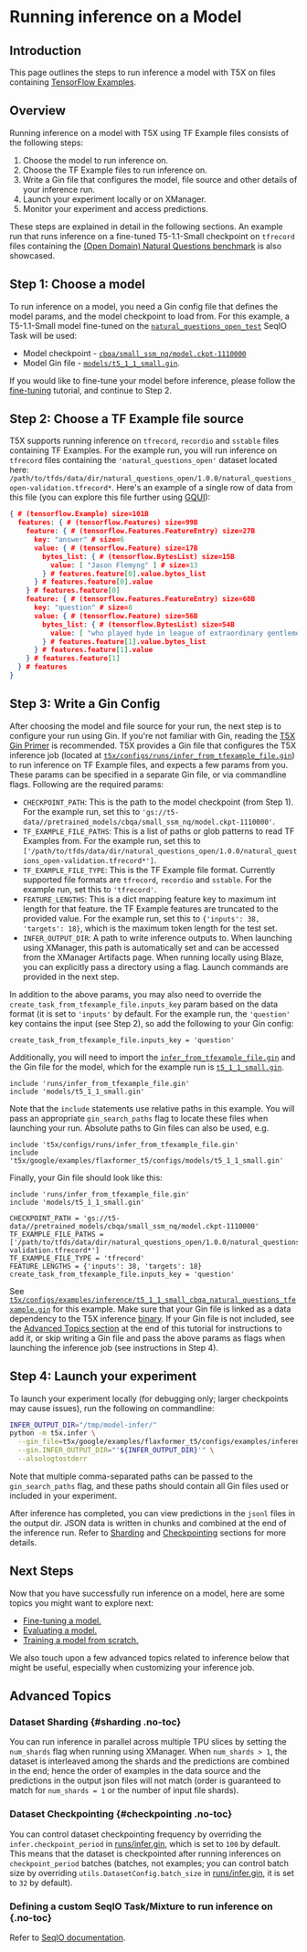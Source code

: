 # Running inference on a Model


## Introduction

This page outlines the steps to run inference a model with T5X on files
containing
[TensorFlow Examples](https://www.tensorflow.org/api_docs/python/tf/train/Example).

## Overview

Running inference on a model with T5X using TF Example files consists of the
following steps:

1.  Choose the model to run inference on.
1.  Choose the TF Example files to run inference on.
1.  Write a Gin file that configures the model, file source and other details of
    your inference run.
1.  Launch your experiment locally or on XManager.
1.  Monitor your experiment and access predictions.

These steps are explained in detail in the following sections. An example run
that runs inference on a fine-tuned T5-1.1-Small checkpoint on `tfrecord` files
containing the
[(Open Domain) Natural Questions benchmark](https://ai.google.com/research/NaturalQuestions/)
is also showcased.

## Step 1: Choose a model

To run inference on a model, you need a Gin config file that defines the model
params, and the model checkpoint to load from. For this example, a T5-1.1-Small
model fine-tuned on the
[`natural_questions_open_test`](https://github.com/google-research/google-research/tree/master/t5_closed_book_qa/t5_cbqa/tasks.py?l=141&rcl=370261021)
SeqIO Task will be used:

+   Model checkpoint -
    [`cbqa/small_ssm_nq/model.ckpt-1110000`](https://console.cloud.google.com/storage/browser/t5-data/pretrained_models/cbqa/small_ssm_nq/)
+   Model Gin file -
    [`models/t5_1_1_small.gin`](https://github.com/google-research/t5x/tree/main/t5x/google/examples/flaxformer_t5/configs/models/t5_1_1_small.gin).

If you would like to fine-tune your model before inference, please follow the
[fine-tuning](finetune) tutorial, and continue to Step 2.

## Step 2: Choose a TF Example file source

T5X supports running inference on `tfrecord`, `recordio` and `sstable` files
containing TF Examples. For the example run, you will run inference on
`tfrecord` files containing the `'natural_questions_open'` dataset located here:
`/path/to/tfds/data/dir/natural_questions_open/1.0.0/natural_questions_open-validation.tfrecord*`.
Here's an example of a single row of data from this file (you can explore this
file further using [GQUI](http://shortn/_oNuDhg7jwN)):

```json
{ # (tensorflow.Example) size=101B
  features: { # (tensorflow.Features) size=99B
    feature: { # (tensorflow.Features.FeatureEntry) size=27B
      key: "answer" # size=6
      value: { # (tensorflow.Feature) size=17B
        bytes_list: { # (tensorflow.BytesList) size=15B
          value: [ "Jason Flemyng" ] # size=13
        } # features.feature[0].value.bytes_list
      } # features.feature[0].value
    } # features.feature[0]
    feature: { # (tensorflow.Features.FeatureEntry) size=68B
      key: "question" # size=8
      value: { # (tensorflow.Feature) size=56B
        bytes_list: { # (tensorflow.BytesList) size=54B
          value: [ "who played hyde in league of extraordinary gentlemen" ] # size=52
        } # features.feature[1].value.bytes_list
      } # features.feature[1].value
    } # features.feature[1]
  } # features
}
```

## Step 3: Write a Gin Config

After choosing the model and file source for your run, the next step is to
configure your run using Gin. If you're not familiar with Gin, reading the
[T5X Gin Primer](gin.md) is recommended. T5X provides a Gin file that configures
the T5X inference job (located at
[`t5x/configs/runs/infer_from_tfexample_file.gin`](https://github.com/google-research/t5x/tree/main/t5x/configs/runs/infer_from_tfexample_file.gin))
to run inference on TF Example files, and expects a few params from you. These
params can be specified in a separate Gin file, or via commandline flags.
Following are the required params:

+   `CHECKPOINT_PATH`: This is the path to the model checkpoint (from Step 1).
    For the example run, set this to
    `'gs://t5-data//pretrained_models/cbqa/small_ssm_nq/model.ckpt-1110000'`.
+   `TF_EXAMPLE_FILE_PATHS`: This is a list of paths or glob patterns to read TF
    Examples from. For the example run, set this to
    `['/path/to/tfds/data/dir/natural_questions_open/1.0.0/natural_questions_open-validation.tfrecord*']`.
+   `TF_EXAMPLE_FILE_TYPE`: This is the TF Example file format. Currently
    supported file formats are `tfrecord`, `recordio` and `sstable`. For the
    example run, set this to `'tfrecord'`.
+   `FEATURE_LENGTHS`: This is a dict mapping feature key to maximum int length
    for that feature. the TF Example features are truncated to the provided
    value. For the example run, set this to `{'inputs': 38, 'targets': 18}`,
    which is the maximum token length for the test set.
+   `INFER_OUTPUT_DIR`: A path to write inference outputs to. When launching
    using XManager, this path is automatically set and can be accessed from the
    XManager Artifacts page. When running locally using Blaze, you can
    explicitly pass a directory using a flag. Launch commands are provided in
    the next step.

In addition to the above params, you may also need to override the
`create_task_from_tfexample_file.inputs_key` param based on the data format (it
is set to `'inputs'` by default. For the example run, the `'question'` key
contains the input (see Step 2), so add the following to your Gin config:

```gin
create_task_from_tfexample_file.inputs_key = 'question'
```

Additionally, you will need to import the
[`infer_from_tfexample_file.gin`](https://github.com/google-research/t5x/tree/main/t5x/configs/runs/infer_from_tfexample_file.gin)
and the Gin file for the model, which for the example run is
[`t5_1_1_small.gin`](https://github.com/google-research/t5x/tree/main/t5x/google/examples/flaxformer_t5/configs/models/t5_1_1_small.gin).

```gin
include 'runs/infer_from_tfexample_file.gin'
include 'models/t5_1_1_small.gin'
```

Note that the `include` statements use relative paths in this example. You will
pass an appropriate `gin_search_paths` flag to locate these files when launching
your run. Absolute paths to Gin files can also be used, e.g.

```gin
include 't5x/configs/runs/infer_from_tfexample_file.gin'
include 't5x/google/examples/flaxformer_t5/configs/models/t5_1_1_small.gin'
```

Finally, your Gin file should look like this:

```gin
include 'runs/infer_from_tfexample_file.gin'
include 'models/t5_1_1_small.gin'

CHECKPOINT_PATH = 'gs://t5-data//pretrained_models/cbqa/small_ssm_nq/model.ckpt-1110000'
TF_EXAMPLE_FILE_PATHS = ['/path/to/tfds/data/dir/natural_questions_open/1.0.0/natural_questions_open-validation.tfrecord*']
TF_EXAMPLE_FILE_TYPE = 'tfrecord'
FEATURE_LENGTHS = {'inputs': 38, 'targets': 18}
create_task_from_tfexample_file.inputs_key = 'question'
```

See
[`t5x/configs/examples/inference/t5_1_1_small_cbqa_natural_questions_tfexample.gin`](https://github.com/google-research/t5x/tree/main/t5x/google/examples/flaxformer_t5/configs/examples/inference/t5_1_1_small_cbqa_natural_questions_tfexample.gin)
for this example. Make sure that your Gin file is linked as a data dependency to
the T5X inference
[binary](https://github.com/google-research/t5x/tree/main/t5x/BUILD;l=74;rcl=398627055). If your
Gin file is not included, see the
[Advanced Topics section](#custom-t5x-binaries) at the end of this tutorial for
instructions to add it, or skip writing a Gin file and pass the above params as
flags when launching the inference job (see instructions in Step 4).

## Step 4: Launch your experiment

To launch your experiment locally (for debugging only; larger checkpoints may
cause issues), run the following on commandline:

```sh
INFER_OUTPUT_DIR="/tmp/model-infer/"
python -m t5x.infer \
  --gin_file=t5x/google/examples/flaxformer_t5/configs/examples/inference/t5_1_1_small_cbqa_natural_questions_tfexample.gin \
  --gin.INFER_OUTPUT_DIR="'${INFER_OUTPUT_DIR}'" \
  --alsologtostderr
```

Note that multiple comma-separated paths can be passed to the `gin_search_paths`
flag, and these paths should contain all Gin files used or included in your
experiment.


After inference has completed, you can view predictions in the `jsonl` files in
the output dir. JSON data is written in chunks and combined at the end of the
inference run. Refer to [Sharding](#sharding) and
[Checkpointing](#checkpointing) sections for more details.

## Next Steps

Now that you have successfully run inference on a model, here are some topics
you might want to explore next:

+   [Fine-tuning a model.](finetune)
+   [Evaluating a model.](eval)
+   [Training a model from scratch.](pretrain)

We also touch upon a few advanced topics related to inference below that might
be useful, especially when customizing your inference job.

## Advanced Topics

### Dataset Sharding {#sharding .no-toc}

You can run inference in parallel across multiple TPU slices by setting the
`num_shards` flag when running using XManager. When `num_shards > 1`, the
dataset is interleaved among the shards and the predictions are combined in the
end; hence the order of examples in the data source and the predictions in the
output json files will not match (order is guaranteed to match for `num_shards =
1` or the number of input file shards).

### Dataset Checkpointing {#checkpointing .no-toc}

You can control dataset checkpointing frequency by overriding the
`infer.checkpoint_period` in
[runs/infer.gin](https://github.com/google-research/t5x/tree/main/t5x/configs/runs/infer.gin),
which is set to `100` by default. This means that the dataset is checkpointed
after running inferences on `checkpoint_period` batches (batches, not examples;
you can control batch size by overriding `utils.DatasetConfig.batch_size` in
[runs/infer.gin](https://github.com/google-research/t5x/tree/main/t5x/configs/runs/infer.gin), it
is set to `32` by default).


### Defining a custom SeqIO Task/Mixture to run inference on {.no-toc}

Refer to [SeqIO documentation](https://github.com/google/seqio/blob/main/README.md).
